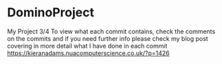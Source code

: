 # DominoProject
My Project 3/4
To view what each commit contains, check the comments on the commits and if you need further info please check my blog post covering in more detail what I have done in each commit https://kieranadams.nuacomputerscience.co.uk/?p=1426
